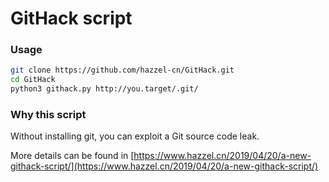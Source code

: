 # GitHack script

### Usage

```bash
git clone https://github.com/hazzel-cn/GitHack.git
cd GitHack
python3 githack.py http://you.target/.git/
```

### Why this script

Without installing git, you can exploit a Git source code leak.

More details can be found in [https://www.hazzel.cn/2019/04/20/a-new-githack-script/](https://www.hazzel.cn/2019/04/20/a-new-githack-script/)